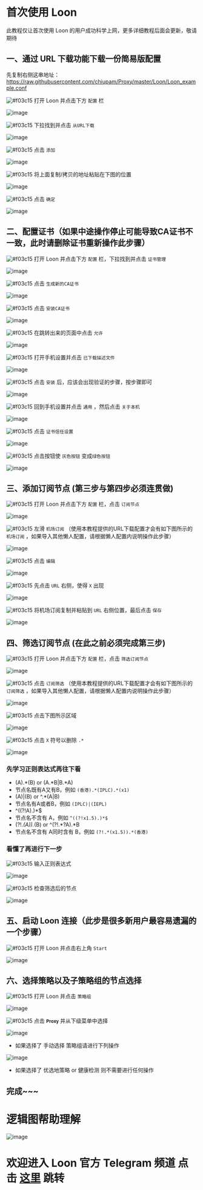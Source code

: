 # 首次使用 Loon

此教程仅让首次使用 Loon 的用户成功科学上网，更多详细教程后面会更新，敬请期待

## 一、通过 URL 下载功能下载一份简易版配置

先复制右侧这串地址：https://raw.githubusercontent.com/chiupam/Proxy/master/Loon/Loon_example.conf

![#f03c15](https://placehold.it/15/f03c15/000000?text=+) 打开 Loon 并点击下方 `配置` 栏

![image](https://raw.githubusercontent.com/chiupam/tutorial-image/master/Loon/peizhi.png)

![#f03c15](https://placehold.it/15/f03c15/000000?text=+) 下拉找到并点击 `从URL下载`

![image](https://raw.githubusercontent.com/chiupam/tutorial-image/master/Loon/URL.png)

![#f03c15](https://placehold.it/15/f03c15/000000?text=+) 点击 `添加`

![image](https://raw.githubusercontent.com/chiupam/tutorial-image/master/Loon/URL_1.png)

![#f03c15](https://placehold.it/15/f03c15/000000?text=+) 将上面复制/拷贝的地址粘贴在下图的位置

![image](https://raw.githubusercontent.com/chiupam/tutorial-image/master/Loon/URL_2.png)

![#f03c15](https://placehold.it/15/f03c15/000000?text=+) 点击 `确定`

![image](https://raw.githubusercontent.com/chiupam/tutorial-image/master/Loon/URL_3.png)

## 二、配置证书（如果中途操作停止可能导致CA证书不一致，此时请删除证书重新操作此步骤）

![#f03c15](https://placehold.it/15/f03c15/000000?text=+) 打开 Loon 并点击下方 `配置` 栏，下拉找到并点击 `证书管理`

![image](https://raw.githubusercontent.com/chiupam/tutorial-image/master/Loon/zhengshuguanli.png)

![#f03c15](https://placehold.it/15/f03c15/000000?text=+) 点击 `生成新的CA证书`

![image](https://raw.githubusercontent.com/chiupam/tutorial-image/master/Loon/mitm_1.jpg)

![#f03c15](https://placehold.it/15/f03c15/000000?text=+) 点击 `安装CA证书`

![image](https://raw.githubusercontent.com/chiupam/tutorial-image/master/Loon/mitm_2.jpg)

![#f03c15](https://placehold.it/15/f03c15/000000?text=+) 在跳转出来的页面中点击 `允许`

![image](https://raw.githubusercontent.com/chiupam/tutorial-image/master/Loon/mitm_3.jpg)

![#f03c15](https://placehold.it/15/f03c15/000000?text=+) 打开手机设置并点击 `已下载描述文件`

![image](https://raw.githubusercontent.com/chiupam/tutorial-image/master/Loon/mitm_4.jpg)

![#f03c15](https://placehold.it/15/f03c15/000000?text=+) 点击 `安装` 后，应该会出现验证的步骤，按步骤即可

![image](https://raw.githubusercontent.com/chiupam/tutorial-image/master/Loon/mitm_5.jpg)

![#f03c15](https://placehold.it/15/f03c15/000000?text=+) 回到手机设置并点击 `通用` ，然后点击 `关于本机`

![image](https://raw.githubusercontent.com/chiupam/tutorial-image/master/Loon/mitm_6.jpg)

![#f03c15](https://placehold.it/15/f03c15/000000?text=+) 点击 `证书信任设置`

![image](https://raw.githubusercontent.com/chiupam/tutorial-image/master/Loon/mitm_7.jpg)

![#f03c15](https://placehold.it/15/f03c15/000000?text=+) 点击按钮使 `灰色按钮` 变成`绿色按钮`

![image](https://raw.githubusercontent.com/chiupam/tutorial-image/master/Loon/mitm_8.jpg)

## 三、添加订阅节点 (第三步与第四步必须连贯做)

![#f03c15](https://placehold.it/15/f03c15/000000?text=+) 打开 Loon 并点击下方 `配置` 栏，点击 `订阅节点`

![image](https://raw.githubusercontent.com/chiupam/tutorial-image/master/Loon/Remote_Proxy.png)

![#f03c15](https://placehold.it/15/f03c15/000000?text=+) 左滑 `机场订阅` （使用本教程提供的URL下载配置才会有如下图所示的 `机场订阅` ，如果导入其他懒人配置，请根据懒人配置内说明操作此步骤）

![image](https://raw.githubusercontent.com/chiupam/tutorial-image/master/Loon/Remote_Proxy_2.png)

![#f03c15](https://placehold.it/15/f03c15/000000?text=+) 点击 `编辑`

![image](https://raw.githubusercontent.com/chiupam/tutorial-image/master/Loon/Remote_Proxy_3.jpg)

![#f03c15](https://placehold.it/15/f03c15/000000?text=+) 先点击  `URL` 右侧，使得 `X` 出现

![image](https://raw.githubusercontent.com/chiupam/tutorial-image/master/Loon/Remote_Proxy_4.jpg)

![#f03c15](https://placehold.it/15/f03c15/000000?text=+) 将机场订阅复制并粘贴到 `URL` 右侧位置，最后点击 `保存`

![image](https://raw.githubusercontent.com/chiupam/tutorial-image/master/Loon/Remote_Proxy_5.jpg)

## 四、筛选订阅节点 (在此之前必须完成第三步)

![#f03c15](https://placehold.it/15/f03c15/000000?text=+) 打开 Loon 并点击下方 `配置` 栏，点击 `筛选订阅节点`

![image](https://raw.githubusercontent.com/chiupam/tutorial-image/master/Loon/Remote_Filter.png)

![#f03c15](https://placehold.it/15/f03c15/000000?text=+) 点击 `订阅筛选` （使用本教程提供的URL下载配置才会有如下图所示的 `订阅筛选` ，如果导入其他懒人配置，请根据懒人配置内说明操作此步骤）

![image](https://raw.githubusercontent.com/chiupam/tutorial-image/master/Loon/Remote_Filter_1.jpg)

![#f03c15](https://placehold.it/15/f03c15/000000?text=+) 点击下图所示区域

![image](https://raw.githubusercontent.com/chiupam/tutorial-image/master/Loon/Remote_Filter_2.jpg)

![#f03c15](https://placehold.it/15/f03c15/000000?text=+) 点击 `X` 符号以删除 `.*` 

![image](https://raw.githubusercontent.com/chiupam/tutorial-image/master/Loon/Remote_Filter_3.jpg)

### 先学习正则表达式再往下看

- (A).*(B) or (A.*B|B.*A)
 - 节点名既有A又有B，例如 `(香港).*(IPLC).*(x1)`
- (A)|(B) or ^.*(A|B)
 - 节点名有A或者B，例如 `(IPLC)|(IEPL)`
- ^((?!A).)*$
 - 节点名不含有 A，例如 `^((?!x1.5).)*$`
- (?!.*(A)).*(B) or ^(?!.*?A).*B
 - 节点名不含有 A同时含有 B，例如 `(?!.*(x1.5)).*(香港)`

### 看懂了再进行下一步

![#f03c15](https://placehold.it/15/f03c15/000000?text=+) 输入正则表达式

![image](https://raw.githubusercontent.com/chiupam/tutorial-image/master/Loon/Remote_Filter_4.jpg)

![#f03c15](https://placehold.it/15/f03c15/000000?text=+) 检查筛选后的节点

![image](https://raw.githubusercontent.com/chiupam/tutorial-image/master/Loon/Remote_Filter_5.jpg)

## 五、启动 Loon 连接（此步是很多新用户最容易遗漏的一个步骤）

![#f03c15](https://placehold.it/15/f03c15/000000?text=+) 打开 Loon 并点击右上角 `Start`

![image](https://raw.githubusercontent.com/chiupam/tutorial-image/master/Loon/START.jpg)

## 六、选择策略以及子策略组的节点选择

![#f03c15](https://placehold.it/15/f03c15/000000?text=+) 打开 Loon 并点击 `策略组`

![image](https://raw.githubusercontent.com/chiupam/tutorial-image/master/Loon/Proxy_Group.jpg)

![#f03c15](https://placehold.it/15/f03c15/000000?text=+) 点击 `𝐏𝐫𝐨𝐱𝐲` 并从下级菜单中选择

![image](https://raw.githubusercontent.com/chiupam/tutorial-image/master/Loon/Proxy_Group_1.png)

- 如果选择了 手动选择 策略组请进行下列操作

![image](https://raw.githubusercontent.com/chiupam/tutorial-image/master/Loon/Proxy_Group_select.jpg)

- 如果选择了 优选地策略 or 健康检测 则不需要进行任何操作

## 完成~~~

# 逻辑图帮助理解

![image](https://raw.githubusercontent.com/chiupam/tutorial-image/master/Loon/Frist_end.png)

# 欢迎进入 Loon 官方 Telegram 频道 点击 [这里](https://t.me/Loon0x00) 跳转

